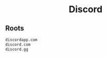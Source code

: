 


<h1 align="center">Discord</h1>  


## Roots


```html
discordapp.com
discord.com
discord.gg
```  

<br>
